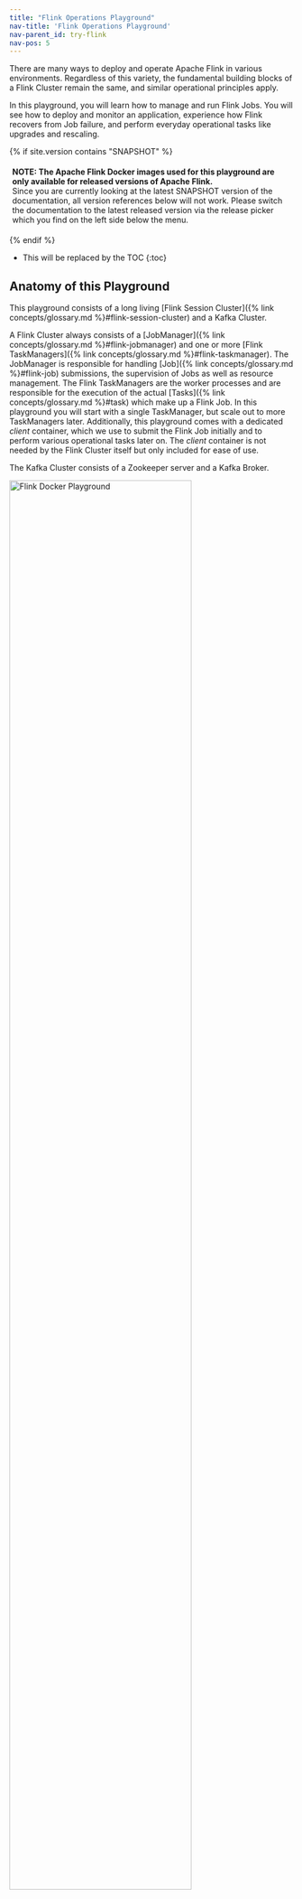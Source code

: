 ```yaml
---
title: "Flink Operations Playground"
nav-title: 'Flink Operations Playground'
nav-parent_id: try-flink
nav-pos: 5
---
```

<!--
Licensed to the Apache Software Foundation (ASF) under one
or more contributor license agreements.  See the NOTICE file
distributed with this work for additional information
regarding copyright ownership.  The ASF licenses this file
to you under the Apache License, Version 2.0 (the
"License"); you may not use this file except in compliance
with the License.  You may obtain a copy of the License at

  http://www.apache.org/licenses/LICENSE-2.0

Unless required by applicable law or agreed to in writing,
software distributed under the License is distributed on an
"AS IS" BASIS, WITHOUT WARRANTIES OR CONDITIONS OF ANY
KIND, either express or implied.  See the License for the
specific language governing permissions and limitations
under the License.
-->

There are many ways to deploy and operate Apache Flink in various environments. Regardless of this
variety, the fundamental building blocks of a Flink Cluster remain the same, and similar
operational principles apply.

In this playground, you will learn how to manage and run Flink Jobs. You will see how to deploy and 
monitor an application, experience how Flink recovers from Job failure, and perform everyday 
operational tasks like upgrades and rescaling.

{% if site.version contains "SNAPSHOT" %}
<p style="border-radius: 5px; padding: 5px" class="bg-danger">
  <b>
  NOTE: The Apache Flink Docker images used for this playground are only available for
  released versions of Apache Flink.
  </b><br>
  Since you are currently looking at the latest SNAPSHOT
  version of the documentation, all version references below will not work.
  Please switch the documentation to the latest released version via the release picker which you
  find on the left side below the menu.
</p>
{% endif %}

* This will be replaced by the TOC
{:toc}

## Anatomy of this Playground

This playground consists of a long living
[Flink Session Cluster]({% link concepts/glossary.md %}#flink-session-cluster) and a Kafka
Cluster.

A Flink Cluster always consists of a 
[JobManager]({% link concepts/glossary.md %}#flink-jobmanager) and one or more 
[Flink TaskManagers]({% link concepts/glossary.md %}#flink-taskmanager). The JobManager 
is responsible for handling [Job]({% link concepts/glossary.md %}#flink-job) submissions, 
the supervision of Jobs as well as resource management. The Flink TaskManagers are the worker 
processes and are responsible for the execution of the actual 
[Tasks]({% link concepts/glossary.md %}#task) which make up a Flink Job. In this 
playground you will start with a single TaskManager, but scale out to more TaskManagers later. 
Additionally, this playground comes with a dedicated *client* container, which we use to submit the 
Flink Job initially and to perform various operational tasks later on. The *client* container is not
needed by the Flink Cluster itself but only included for ease of use.

The Kafka Cluster consists of a Zookeeper server and a Kafka Broker.

<img src="{% link /fig/flink-docker-playground.svg %}" alt="Flink Docker Playground"
class="offset" width="80%" />

When the playground is started a Flink Job called *Flink Event Count* will be submitted to the 
JobManager. Additionally, two Kafka Topics *input* and *output* are created.

<img src="{% link /fig/click-event-count-example.svg %}" alt="Click Event Count Example"
class="offset" width="80%" />

The Job consumes `ClickEvent`s from the *input* topic, each with a `timestamp` and a `page`. The 
events are then keyed by `page` and counted in 15 second
[windows]({% link dev/stream/operators/windows.md %}). The results are written to the 
*output* topic. 

There are six different pages and we generate 1000 click events per page and 15 seconds. Hence, the 
output of the Flink job should show 1000 views per page and window.

{% top %}

## Starting the Playground

The playground environment is set up in just a few steps. We will walk you through the necessary 
commands and show how to validate that everything is running correctly.

We assume that you have [Docker](https://docs.docker.com/) (1.12+) and
[docker-compose](https://docs.docker.com/compose/) (2.1+) installed on your machine.

The required configuration files are available in the 
[flink-playgrounds](https://github.com/apache/flink-playgrounds) repository. Check it out and spin
up the environment:

{% highlight bash %}
git clone --branch release-{{ site.version_title }} https://github.com/apache/flink-playgrounds.git
cd flink-playgrounds/operations-playground
docker-compose build
docker-compose up -d
{% endhighlight %}

Afterwards, you can inspect the running Docker containers with the following command:

{% highlight bash %}
docker-compose ps

                    Name                                  Command               State                   Ports                
-----------------------------------------------------------------------------------------------------------------------------
operations-playground_clickevent-generator_1   /docker-entrypoint.sh java ...   Up       6123/tcp, 8081/tcp                  
operations-playground_client_1                 /docker-entrypoint.sh flin ...   Exit 0                                       
operations-playground_jobmanager_1             /docker-entrypoint.sh jobm ...   Up       6123/tcp, 0.0.0.0:8081->8081/tcp    
operations-playground_kafka_1                  start-kafka.sh                   Up       0.0.0.0:9094->9094/tcp              
operations-playground_taskmanager_1            /docker-entrypoint.sh task ...   Up       6123/tcp, 8081/tcp                  
operations-playground_zookeeper_1              /bin/sh -c /usr/sbin/sshd  ...   Up       2181/tcp, 22/tcp, 2888/tcp, 3888/tcp
{% endhighlight %}

This indicates that the client container has successfully submitted the Flink Job (`Exit 0`) and all 
cluster components as well as the data generator are running (`Up`).

You can stop the playground environment by calling:

{% highlight bash %}
docker-compose down -v
{% endhighlight %}

## Entering the Playground

There are many things you can try and check out in this playground. In the following two sections we 
will show you how to interact with the Flink Cluster and demonstrate some of Flink's key features.

### Flink WebUI

The most natural starting point to observe your Flink Cluster is the WebUI exposed under 
[http://localhost:8081](http://localhost:8081). If everything went well, you'll see that the cluster initially consists of 
one TaskManager and executes a Job called *Click Event Count*.

<img src="{% link /fig/playground-webui.png %}" alt="Playground Flink WebUI"
class="offset" width="100%" />

The Flink WebUI contains a lot of useful and interesting information about your Flink Cluster and 
its Jobs (JobGraph, Metrics, Checkpointing Statistics, TaskManager Status,...). 

### Logs

**JobManager**

The JobManager logs can be tailed via `docker-compose`.

{% highlight bash %}
docker-compose logs -f jobmanager
{% endhighlight %}

After the initial startup you should mainly see log messages for every checkpoint completion.

**TaskManager**

The TaskManager log can be tailed in the same way.
{% highlight bash %}
docker-compose logs -f taskmanager
{% endhighlight %}

After the initial startup you should mainly see log messages for every checkpoint completion.

### Flink CLI

The [Flink CLI]({% link deployment/cli.md %}) can be used from within the client container. For
example, to print the `help` message of the Flink CLI you can run
{% highlight bash%}
docker-compose run --no-deps client flink --help
{% endhighlight %}

### Flink REST API

The [Flink REST API]({% link ops/rest_api.md %}#api) is exposed via
`localhost:8081` on the host or via `jobmanager:8081` from the client container, e.g. to list all
currently running jobs, you can run:
{% highlight bash%}
curl localhost:8081/jobs
{% endhighlight %}

{% if site.version contains "SNAPSHOT" %}
<p style="border-radius: 5px; padding: 5px" class="bg-info">
  <b>Note</b>: If the <i>curl</i> command is not available on your machine, you can run it from the client
  container (similar to the Flink CLI):
{% highlight bash%}
docker-compose run --no-deps client curl jobmanager:8081/jobs 
{% endhighlight %}  
</p>
{% endif %}

### Kafka Topics

You can look at the records that are written to the Kafka Topics by running
{% highlight bash%}
//input topic (1000 records/s)
docker-compose exec kafka kafka-console-consumer.sh \
  --bootstrap-server localhost:9092 --topic input

//output topic (24 records/min)
docker-compose exec kafka kafka-console-consumer.sh \
  --bootstrap-server localhost:9092 --topic output
{% endhighlight %}

{%  top %}

## Time to Play!

Now that you learned how to interact with Flink and the Docker containers, let's have a look at 
some common operational tasks that you can try out on our playground.
All of these tasks are independent of each other, i.e. you can perform them in any order. 
Most tasks can be executed via the [CLI](#flink-cli) and the [REST API](#flink-rest-api).

### Listing Running Jobs

<div class="codetabs" markdown="1">
<div data-lang="CLI" markdown="1">
**Command**
{% highlight bash %}
docker-compose run --no-deps client flink list
{% endhighlight %}
**Expected Output**
{% highlight plain %}
Waiting for response...
------------------ Running/Restarting Jobs -------------------
16.07.2019 16:37:55 : <job-id> : Click Event Count (RUNNING)
--------------------------------------------------------------
No scheduled jobs.
{% endhighlight %}
</div>
<div data-lang="REST API" markdown="1">
**Request**
{% highlight bash %}
curl localhost:8081/jobs
{% endhighlight %}
**Expected Response (pretty-printed)**
{% highlight bash %}
{
  "jobs": [
    {
      "id": "<job-id>",
      "status": "RUNNING"
    }
  ]
}
{% endhighlight %}
</div>
</div>

The JobID is assigned to a Job upon submission and is needed to perform actions on the Job via the 
CLI or REST API.

### Observing Failure & Recovery

Flink provides exactly-once processing guarantees under (partial) failure. In this playground you 
can observe and - to some extent - verify this behavior. 

#### Step 1: Observing the Output

As described [above](#anatomy-of-this-playground), the events in this playground are generated such 
that each window  contains exactly one thousand records. So, in order to verify that Flink 
successfully recovers from a TaskManager failure without data loss or duplication you can tail the 
output topic and check that - after recovery - all windows are present and the count is correct.

For this, start reading from the *output* topic and leave this command running until after 
recovery (Step 3).

{% highlight bash%}
docker-compose exec kafka kafka-console-consumer.sh \
  --bootstrap-server localhost:9092 --topic output
{% endhighlight %}

#### Step 2: Introducing a Fault

In order to simulate a partial failure you can kill a TaskManager. In a production setup, this 
could correspond to a loss of the TaskManager process, the TaskManager machine or simply a transient 
exception being thrown from the framework or user code (e.g. due to the temporary unavailability of 
an external resource).   

{% highlight bash%}
docker-compose kill taskmanager
{% endhighlight %}

After a few seconds, the JobManager will notice the loss of the TaskManager, cancel the affected Job, and 
immediately resubmit it for recovery.
When the Job gets restarted, its tasks remain in the `SCHEDULED` state, which is indicated by the 
purple colored squares (see screenshot below).

<img src="{% link /fig/playground-webui-failure.png %}" alt="Playground Flink WebUI" 
class="offset" width="100%" />

<p style="border-radius: 5px; padding: 5px" class="bg-info">
  <b>Note</b>: Even though the tasks of the job are in SCHEDULED state and not RUNNING yet, the overall 
  status of a Job is shown as RUNNING.
</p>

At this point, the tasks of the Job cannot move from the `SCHEDULED` state to `RUNNING` because there
are no resources (TaskSlots provided by TaskManagers) to the run the tasks.
Until a new TaskManager becomes available, the Job will go through a cycle of cancellations and resubmissions.

In the meantime, the data generator keeps pushing `ClickEvent`s into the *input* topic. This is 
similar to a real production setup where data is produced while the Job to process it is down.

#### Step 3: Recovery

Once you restart the TaskManager, it reconnects to the JobManager.

{% highlight bash%}
docker-compose up -d taskmanager
{% endhighlight %}

When the JobManager is notified about the new TaskManager, it schedules the tasks of the 
recovering Job to the newly available TaskSlots. Upon restart, the tasks recover their state from
the last successful [checkpoint]({% link learn-flink/fault_tolerance.md %}) that was taken
before the failure and switch to the `RUNNING` state.

The Job will quickly process the full backlog of input events (accumulated during the outage) 
from Kafka and produce output at a much higher rate (> 24 records/minute) until it reaches 
the head of the stream. In the *output* you will see that all keys (`page`s) are present for all time 
windows and that every count is exactly one thousand. Since we are using the 
[FlinkKafkaProducer]({% link dev/connectors/kafka.md %}#kafka-producers-and-fault-tolerance)
in its "at-least-once" mode, there is a chance that you will see some duplicate output records.

<p style="border-radius: 5px; padding: 5px" class="bg-info">
  <b>Note</b>: Most production setups rely on a resource manager (Kubernetes, Yarn, Mesos) to
  automatically restart failed processes.
</p>

### Upgrading & Rescaling a Job

Upgrading a Flink Job always involves two steps: First, the Flink Job is gracefully stopped with a
[Savepoint]({% link ops/state/savepoints.md %}). A Savepoint is a consistent snapshot of 
the complete application state at a well-defined, globally consistent point in time (similar to a 
checkpoint). Second, the upgraded Flink Job is started from the Savepoint. In this context "upgrade" 
can mean different things including the following:

* An upgrade to the configuration (incl. the parallelism of the Job)
* An upgrade to the topology of the Job (added/removed Operators)
* An upgrade to the user-defined functions of the Job

Before starting with the upgrade you might want to start tailing the *output* topic, in order to 
observe that no data is lost or corrupted in the course the upgrade. 

{% highlight bash%}
docker-compose exec kafka kafka-console-consumer.sh \
  --bootstrap-server localhost:9092 --topic output
{% endhighlight %}

#### Step 1: Stopping the Job

To gracefully stop the Job, you need to use the "stop" command of either the CLI or the REST API. 
For this you will need the JobID of the Job, which you can obtain by 
[listing all running Jobs](#listing-running-jobs) or from the WebUI. With the JobID you can proceed 
to stopping the Job:

<div class="codetabs" markdown="1">
<div data-lang="CLI" markdown="1">
**Command**
{% highlight bash %}
docker-compose run --no-deps client flink stop <job-id>
{% endhighlight %}
**Expected Output**
{% highlight bash %}
Suspending job "<job-id>" with a savepoint.
Savepoint completed. Path: file:<savepoint-path>
{% endhighlight %}

The Savepoint has been stored to the `state.savepoints.dir` configured in the *flink-conf.yaml*,
which is mounted under */tmp/flink-savepoints-directory/* on your local machine. You will need the 
path to this Savepoint in the next step. 

</div>
 <div data-lang="REST API" markdown="1">
 
 **Request**
{% highlight bash %}
# triggering stop
curl -X POST localhost:8081/jobs/<job-id>/stop -d '{"drain": false}'
{% endhighlight %}

**Expected Response (pretty-printed)**
{% highlight json %}
{
  "request-id": "<trigger-id>"
}
{% endhighlight %}

**Request**
{% highlight bash %}
# check status of stop action and retrieve savepoint path
 curl localhost:8081/jobs/<job-id>/savepoints/<trigger-id>
{% endhighlight %}

**Expected Response (pretty-printed)**
{% highlight json %}
{
  "status": {
    "id": "COMPLETED"
  },
  "operation": {
    "location": "<savepoint-path>"
  }

{% endhighlight %}
</div>
</div>

#### Step 2a: Restart Job without Changes

You can now restart the upgraded Job from this Savepoint. For simplicity, you can start by 
restarting it without any changes.

<div class="codetabs" markdown="1">
<div data-lang="CLI" markdown="1">
**Command**
{% highlight bash %}
docker-compose run --no-deps client flink run -s <savepoint-path> \
  -d /opt/ClickCountJob.jar \
  --bootstrap.servers kafka:9092 --checkpointing --event-time
{% endhighlight %}
**Expected Output**
{% highlight bash %}
Job has been submitted with JobID <job-id>
{% endhighlight %}
</div>
<div data-lang="REST API" markdown="1">

**Request**
{% highlight bash %}
# Uploading the JAR from the Client container
docker-compose run --no-deps client curl -X POST -H "Expect:" \
  -F "jarfile=@/opt/ClickCountJob.jar" http://jobmanager:8081/jars/upload
{% endhighlight %}

**Expected Response (pretty-printed)**
{% highlight json %}
{
  "filename": "/tmp/flink-web-<uuid>/flink-web-upload/<jar-id>",
  "status": "success"
}

{% endhighlight %}

**Request**
{% highlight bash %}
# Submitting the Job
curl -X POST http://localhost:8081/jars/<jar-id>/run \
  -d '{"programArgs": "--bootstrap.servers kafka:9092 --checkpointing --event-time", "savepointPath": "<savepoint-path>"}'
{% endhighlight %}
**Expected Response (pretty-printed)**
{% highlight json %}
{
  "jobid": "<job-id>"
}
{% endhighlight %}
</div>
</div>

Once the Job is `RUNNING` again, you will see in the *output* Topic that records are produced at a 
higher rate while the Job is processing the backlog accumulated during the outage. Additionally, 
you will see that no data was lost during the upgrade: all windows are present with a count of 
exactly one thousand. 

#### Step 2b: Restart Job with a Different Parallelism (Rescaling)

Alternatively, you could also rescale the Job from this Savepoint by passing a different parallelism
during resubmission.

<div class="codetabs" markdown="1">
<div data-lang="CLI" markdown="1">
**Command**
{% highlight bash %}
docker-compose run --no-deps client flink run -p 3 -s <savepoint-path> \
  -d /opt/ClickCountJob.jar \
  --bootstrap.servers kafka:9092 --checkpointing --event-time
{% endhighlight %}
**Expected Output**
{% highlight bash %}
Starting execution of program
Job has been submitted with JobID <job-id>
{% endhighlight %}
</div>
<div data-lang="REST API" markdown="1">

**Request**
{% highlight bash %}
# Uploading the JAR from the Client container
docker-compose run --no-deps client curl -X POST -H "Expect:" \
  -F "jarfile=@/opt/ClickCountJob.jar" http://jobmanager:8081/jars/upload
{% endhighlight %}

**Expected Response (pretty-printed)**
{% highlight json %}
{
  "filename": "/tmp/flink-web-<uuid>/flink-web-upload/<jar-id>",
  "status": "success"
}

{% endhighlight %}

**Request**
{% highlight bash %}
# Submitting the Job
curl -X POST http://localhost:8081/jars/<jar-id>/run \
  -d '{"parallelism": 3, "programArgs": "--bootstrap.servers kafka:9092 --checkpointing --event-time", "savepointPath": "<savepoint-path>"}'
{% endhighlight %}
**Expected Response (pretty-printed**
{% highlight json %}
{
  "jobid": "<job-id>"
}
{% endhighlight %}
</div>
</div>
Now, the Job has been resubmitted, but it will not start as there are not enough TaskSlots to
execute it with the increased parallelism (2 available, 3 needed). With
{% highlight bash %}
docker-compose scale taskmanager=2
{% endhighlight %}
you can add a second TaskManager with two TaskSlots to the Flink Cluster, which will automatically register with the 
JobManager. Shortly after adding the TaskManager the Job should start running again.

Once the Job is "RUNNING" again, you will see in the *output* Topic that no data was lost during 
rescaling: all windows are present with a count of exactly one thousand.

### Querying the Metrics of a Job

The JobManager exposes system and user [metrics]({% link ops/metrics.md %})
via its REST API.

The endpoint depends on the scope of these metrics. Metrics scoped to a Job can be listed via 
`jobs/<job-id>/metrics`. The actual value of a metric can be queried via the `get` query parameter.

**Request**
{% highlight bash %}
curl "localhost:8081/jobs/<jod-id>/metrics?get=lastCheckpointSize"
{% endhighlight %}
**Expected Response (pretty-printed; no placeholders)**
{% highlight json %}
[
  {
    "id": "lastCheckpointSize",
    "value": "9378"
  }
]
{% endhighlight %}

The REST API can not only be used to query metrics, but you can also retrieve detailed information
about the status of a running Job. 

**Request**
{% highlight bash %}
# find the vertex-id of the vertex of interest
curl localhost:8081/jobs/<jod-id>
{% endhighlight %}

**Expected Response (pretty-printed)**
{% highlight json %}
{
  "jid": "<job-id>",
  "name": "Click Event Count",
  "isStoppable": false,
  "state": "RUNNING",
  "start-time": 1564467066026,
  "end-time": -1,
  "duration": 374793,
  "now": 1564467440819,
  "timestamps": {
    "CREATED": 1564467066026,
    "FINISHED": 0,
    "SUSPENDED": 0,
    "FAILING": 0,
    "CANCELLING": 0,
    "CANCELED": 0,
    "RECONCILING": 0,
    "RUNNING": 1564467066126,
    "FAILED": 0,
    "RESTARTING": 0
  },
  "vertices": [
    {
      "id": "<vertex-id>",
      "name": "ClickEvent Source",
      "parallelism": 2,
      "status": "RUNNING",
      "start-time": 1564467066423,
      "end-time": -1,
      "duration": 374396,
      "tasks": {
        "CREATED": 0,
        "FINISHED": 0,
        "DEPLOYING": 0,
        "RUNNING": 2,
        "CANCELING": 0,
        "FAILED": 0,
        "CANCELED": 0,
        "RECONCILING": 0,
        "SCHEDULED": 0
      },
      "metrics": {
        "read-bytes": 0,
        "read-bytes-complete": true,
        "write-bytes": 5033461,
        "write-bytes-complete": true,
        "read-records": 0,
        "read-records-complete": true,
        "write-records": 166351,
        "write-records-complete": true
      }
    },
    {
      "id": "<vertex-id>",
      "name": "Timestamps/Watermarks",
      "parallelism": 2,
      "status": "RUNNING",
      "start-time": 1564467066441,
      "end-time": -1,
      "duration": 374378,
      "tasks": {
        "CREATED": 0,
        "FINISHED": 0,
        "DEPLOYING": 0,
        "RUNNING": 2,
        "CANCELING": 0,
        "FAILED": 0,
        "CANCELED": 0,
        "RECONCILING": 0,
        "SCHEDULED": 0
      },
      "metrics": {
        "read-bytes": 5066280,
        "read-bytes-complete": true,
        "write-bytes": 5033496,
        "write-bytes-complete": true,
        "read-records": 166349,
        "read-records-complete": true,
        "write-records": 166349,
        "write-records-complete": true
      }
    },
    {
      "id": "<vertex-id>",
      "name": "ClickEvent Counter",
      "parallelism": 2,
      "status": "RUNNING",
      "start-time": 1564467066469,
      "end-time": -1,
      "duration": 374350,
      "tasks": {
        "CREATED": 0,
        "FINISHED": 0,
        "DEPLOYING": 0,
        "RUNNING": 2,
        "CANCELING": 0,
        "FAILED": 0,
        "CANCELED": 0,
        "RECONCILING": 0,
        "SCHEDULED": 0
      },
      "metrics": {
        "read-bytes": 5085332,
        "read-bytes-complete": true,
        "write-bytes": 316,
        "write-bytes-complete": true,
        "read-records": 166305,
        "read-records-complete": true,
        "write-records": 6,
        "write-records-complete": true
      }
    },
    {
      "id": "<vertex-id>",
      "name": "ClickEventStatistics Sink",
      "parallelism": 2,
      "status": "RUNNING",
      "start-time": 1564467066476,
      "end-time": -1,
      "duration": 374343,
      "tasks": {
        "CREATED": 0,
        "FINISHED": 0,
        "DEPLOYING": 0,
        "RUNNING": 2,
        "CANCELING": 0,
        "FAILED": 0,
        "CANCELED": 0,
        "RECONCILING": 0,
        "SCHEDULED": 0
      },
      "metrics": {
        "read-bytes": 20668,
        "read-bytes-complete": true,
        "write-bytes": 0,
        "write-bytes-complete": true,
        "read-records": 6,
        "read-records-complete": true,
        "write-records": 0,
        "write-records-complete": true
      }
    }
  ],
  "status-counts": {
    "CREATED": 0,
    "FINISHED": 0,
    "DEPLOYING": 0,
    "RUNNING": 4,
    "CANCELING": 0,
    "FAILED": 0,
    "CANCELED": 0,
    "RECONCILING": 0,
    "SCHEDULED": 0
  },
  "plan": {
    "jid": "<job-id>",
    "name": "Click Event Count",
    "nodes": [
      {
        "id": "<vertex-id>",
        "parallelism": 2,
        "operator": "",
        "operator_strategy": "",
        "description": "ClickEventStatistics Sink",
        "inputs": [
          {
            "num": 0,
            "id": "<vertex-id>",
            "ship_strategy": "FORWARD",
            "exchange": "pipelined_bounded"
          }
        ],
        "optimizer_properties": {}
      },
      {
        "id": "<vertex-id>",
        "parallelism": 2,
        "operator": "",
        "operator_strategy": "",
        "description": "ClickEvent Counter",
        "inputs": [
          {
            "num": 0,
            "id": "<vertex-id>",
            "ship_strategy": "HASH",
            "exchange": "pipelined_bounded"
          }
        ],
        "optimizer_properties": {}
      },
      {
        "id": "<vertex-id>",
        "parallelism": 2,
        "operator": "",
        "operator_strategy": "",
        "description": "Timestamps/Watermarks",
        "inputs": [
          {
            "num": 0,
            "id": "<vertex-id>",
            "ship_strategy": "FORWARD",
            "exchange": "pipelined_bounded"
          }
        ],
        "optimizer_properties": {}
      },
      {
        "id": "<vertex-id>",
        "parallelism": 2,
        "operator": "",
        "operator_strategy": "",
        "description": "ClickEvent Source",
        "optimizer_properties": {}
      }
    ]
  }
}
{% endhighlight %}

Please consult the [REST API reference]({% link ops/rest_api.md %}#api)
for a complete list of possible queries including how to query metrics of different scopes (e.g. 
TaskManager metrics);

{%  top %}

## Variants

You might have noticed that the *Click Event Count* application was always started with `--checkpointing` 
and `--event-time` program arguments. By omitting these in the command of the *client* container in the 
`docker-compose.yaml`, you can change the behavior of the Job.

* `--checkpointing` enables [checkpoint]({% link learn-flink/fault_tolerance.md %}), 
which is Flink's fault-tolerance mechanism. If you run without it and go through 
[failure and recovery](#observing-failure--recovery), you should will see that data is actually 
lost.

* `--event-time` enables [event time semantics]({% link dev/event_time.md %}) for your 
Job. When disabled, the Job will assign events to windows based on the wall-clock time instead of 
the timestamp of the `ClickEvent`. Consequently, the number of events per window will not be exactly
one thousand anymore. 

The *Click Event Count* application also has another option, turned off by default, that you can 
enable to explore the behavior of this job under backpressure. You can add this option in the 
command of the *client* container in `docker-compose.yaml`.

* `--backpressure` adds an additional operator into the middle of the job that causes severe backpressure 
during even-numbered minutes (e.g., during 10:12, but not during 10:13). This can be observed by 
inspecting various [network metrics]({% link ops/metrics.md %}#default-shuffle-service) 
such as `outputQueueLength` and `outPoolUsage`, and/or by using the 
[backpressure monitoring]({% link ops/monitoring/back_pressure.md %}#monitoring-back-pressure) 
available in the WebUI.
